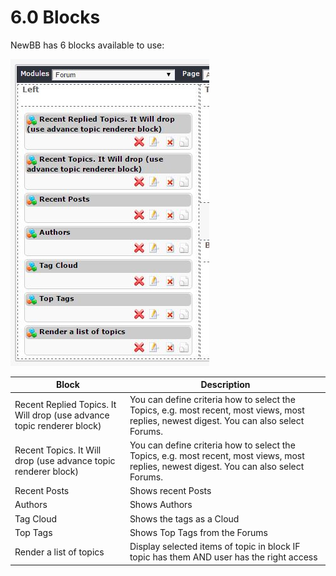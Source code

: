 # 6.0 Blocks

NewBB has 6 blocks available to use:

![](../assets/newbb_admin_blocks.jpg)

|Block|Description|
|---|---|
|Recent Replied Topics. It Will drop (use advance topic renderer block)|You can define criteria  how to select the Topics, e.g. most recent, most views, most replies, newest digest. You can also select Forums. |
|Recent Topics. It Will drop (use advance topic renderer block)|You can define criteria  how to select the Topics, e.g. most recent, most views, most replies, newest digest. You can also select Forums.  |
|Recent Posts|Shows recent Posts|
|Authors|Shows Authors |
|Tag Cloud|Shows the tags as a Cloud|
|Top Tags|Shows Top Tags from the Forums|
|Render a list of topics|Display selected items of topic in block IF topic has them AND user has the right access |